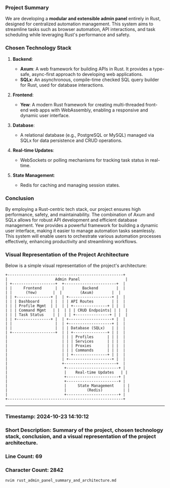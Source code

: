 ### **Project Summary**

We are developing a **modular and extensible admin panel** entirely in Rust, designed for centralized automation management. This system aims to streamline tasks such as browser automation, API interactions, and task scheduling while leveraging Rust's performance and safety.

### **Chosen Technology Stack**

1. **Backend**: 
   - **Axum**: A web framework for building APIs in Rust. It provides a type-safe, async-first approach to developing web applications.
   - **SQLx**: An asynchronous, compile-time checked SQL query builder for Rust, used for database interactions.

2. **Frontend**: 
   - **Yew**: A modern Rust framework for creating multi-threaded front-end web apps with WebAssembly, enabling a responsive and dynamic user interface.

3. **Database**:
   - A relational database (e.g., PostgreSQL or MySQL) managed via SQLx for data persistence and CRUD operations.

4. **Real-time Updates**:
   - WebSockets or polling mechanisms for tracking task status in real-time.

5. **State Management**:
   - Redis for caching and managing session states.

### **Conclusion**

By employing a Rust-centric tech stack, our project ensures high performance, safety, and maintainability. The combination of Axum and SQLx allows for robust API development and efficient database management. Yew provides a powerful framework for building a dynamic user interface, making it easier to manage automation tasks seamlessly. This system will enable users to orchestrate various automation processes effectively, enhancing productivity and streamlining workflows.

### **Visual Representation of the Project Architecture**

Below is a simple visual representation of the project's architecture:

```plaintext
+---------------------------------------------------+
|                     Admin Panel                    |
| +-------------------+  +-----------------------+  |
| |     Frontend      |  |        Backend        |  |
| |      (Yew)       |  |        (Axum)        |  |
| | +---------------+ |  | +-------------------+ |  |
| | | Dashboard     | |  | | API Routes        | |  |
| | | Profile Mgmt  | |  | | +---------------+ | |  |
| | | Command Mgmt   | |  | | | CRUD Endpoints| | |  |
| | | Task Status    | |  | | +---------------+ | |  |
| | +---------------+ |  | +-------------------+ |  |
| |                   |  | +-------------------+ |  |
| |                   |  | | Database (SQLx)   | |  |
| +-------------------+  | | +---------------+ | |  |
|                        | | | Profiles      | | |  |
|                        | | | Services      | | |  |
|                        | | | Proxies       | | |  |
|                        | | | Commands      | | |  |
|                        | | +---------------+ | |  |
|                        | +-------------------+ |  |
|                        +-----------------------+  |
|                         +-----------------------+ |
|                         |    Real-time Updates   | |
|                         +-----------------------+ |
|                         +-----------------------+ |
|                         |     State Management    | |
|                         |         (Redis)         | |
|                         +-----------------------+ |
+---------------------------------------------------+
```

---

### **Timestamp**: 2024-10-23 14:10:12  
### **Short Description**: Summary of the project, chosen technology stack, conclusion, and a visual representation of the project architecture.  
### **Line Count**: 69  
### **Character Count**: 2842  

```bash
nvim rust_admin_panel_summary_and_architecture.md
```
